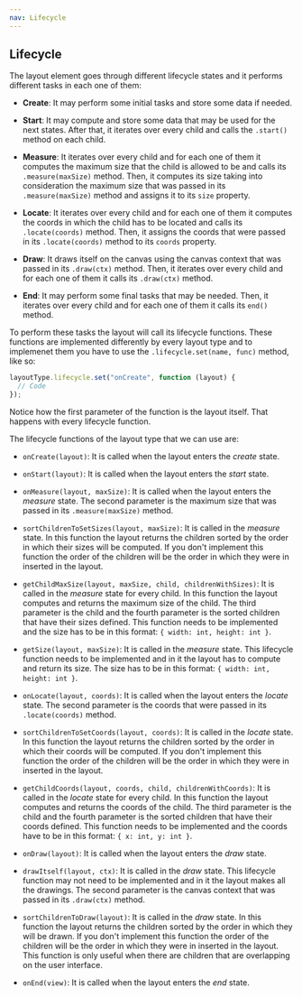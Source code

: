 ```yaml
---
nav: Lifecycle
---
```


## Lifecycle

The layout element goes through different lifecycle states and it performs different tasks in each one of them:

- **Create**: It may perform some initial tasks and store some data if needed.

- **Start**: It may compute and store some data that may be used for the next states. After that, it iterates over every child and calls the `.start()` method on each child.

- **Measure**: It iterates over every child and for each one of them it computes the maximum size that the child is allowed to be and calls its `.measure(maxSize)` method. Then, it computes its size taking into consideration the maximum size that was passed in its `.measure(maxSize)` method and assigns it to its `size` property.

- **Locate**: It iterates over every child and for each one of them it computes the coords in which the child has to be located and calls its `.locate(coords)` method. Then, it assigns the coords that were passed in its `.locate(coords)` method to its `coords` property.

- **Draw**: It draws itself on the canvas using the canvas context that was passed in its `.draw(ctx)` method. Then, it iterates over every child and for each one of them it calls its `.draw(ctx)` method.

- **End**: It may perform some final tasks that may be needed. Then, it iterates over every child and for each one of them it calls its `end()` method.

To perform these tasks the layout will call its lifecycle functions. These functions are implemented differently by every layout type and to implemenet them you have to use the `.lifecycle.set(name, func)` method, like so:

```javascript
layoutType.lifecycle.set("onCreate", function (layout) {
  // Code
});
```

Notice how the first parameter of the function is the layout itself. That happens with every lifecycle function.

The lifecycle functions of the layout type that we can use are:

- `onCreate(layout)`: It is called when the layout enters the _create_ state.

- `onStart(layout)`: It is called when the layout enters the _start_ state.

- `onMeasure(layout, maxSize)`: It is called when the layout enters the _measure_ state. The second parameter is the maximum size that was passed in its `.measure(maxSize)` method.

- `sortChildrenToSetSizes(layout, maxSize)`: It is called in the _measure_ state. In this function the layout returns the children sorted by the order in which their sizes will be computed. If you don't implement this function the order of the children will be the order in which they were in inserted in the layout.

- `getChildMaxSize(layout, maxSize, child, childrenWithSizes)`: It is called in the _measure_ state for every child. In this function the layout computes and returns the maximum size of the child. The third parameter is the child and the fourth parameter is the sorted children that have their sizes defined. This function needs to be implemented and the size has to be in this format: `{ width: int, height: int }`.

- `getSize(layout, maxSize)`: It is called in the _measure_ state. This lifecycle function needs to be implemented and in it the layout has to compute and return its size. The size has to be in this format: `{ width: int, height: int }`.

- `onLocate(layout, coords)`: It is called when the layout enters the _locate_ state. The second parameter is the coords that were passed in its `.locate(coords)` method.

- `sortChildrenToSetCoords(layout, coords)`: It is called in the _locate_ state. In this function the layout returns the children sorted by the order in which their coords will be computed. If you don't implement this function the order of the children will be the order in which they were in inserted in the layout.

- `getChildCoords(layout, coords, child, childrenWithCoords)`: It is called in the _locate_ state for every child. In this function the layout computes and returns the coords of the child. The third parameter is the child and the fourth parameter is the sorted children that have their coords defined. This function needs to be implemented and the coords have to be in this format: `{ x: int, y: int }`.

- `onDraw(layout)`: It is called when the layout enters the _draw_ state.

- `drawItself(layout, ctx)`: It is called in the _draw_ state. This lifecycle function may not need to be implemented and in it the layout makes all the drawings. The second parameter is the canvas context that was passed in its `.draw(ctx)` method.

- `sortChildrenToDraw(layout)`: It is called in the _draw_ state. In this function the layout returns the children sorted by the order in which they will be drawn. If you don't implement this function the order of the children will be the order in which they were in inserted in the layout. This function is only useful when there are children that are overlapping on the user interface.

- `onEnd(view)`: It is called when the layout enters the _end_ state.
